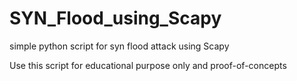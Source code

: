 # SYN_Flood_using_Scapy
simple python script for syn flood attack using Scapy

Use this script for educational purpose only and proof-of-concepts

